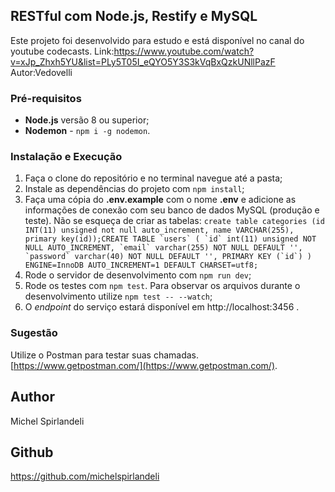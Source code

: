 ## RESTful com Node.js, Restify e MySQL

Este projeto foi desenvolvido para estudo e está disponível no canal do youtube codecasts.
Link:https://www.youtube.com/watch?v=xJp_Zhxh5YU&list=PLy5T05I_eQYO5Y3S3kVqBxQzkUNllPazF
Autor:Vedovelli

### Pré-requisitos

- **Node.js** versão 8 ou superior;
- **Nodemon** - `npm i -g nodemon`.

### Instalação e Execução

1. Faça o clone do repositório e no terminal navegue até a pasta;
2. Instale as dependências do projeto com `npm install`;
3. Faça uma cópia do **.env.example** com o nome **.env** e adicione as informações de conexão com seu banco de dados MySQL (produção e teste). Não se esqueça de criar as tabelas:
```create table categories (id INT(11) unsigned not null auto_increment, name VARCHAR(255), primary key(id));CREATE TABLE `users` (
  `id` int(11) unsigned NOT NULL AUTO_INCREMENT,
  `email` varchar(255) NOT NULL DEFAULT '',
  `password` varchar(40) NOT NULL DEFAULT '',
  PRIMARY KEY (`id`)
) ENGINE=InnoDB AUTO_INCREMENT=1 DEFAULT CHARSET=utf8;```
4. Rode o servidor de desenvolvimento com `npm run dev`;
5. Rode os testes com `npm test`. Para observar os arquivos durante o desenvolvimento utilize `npm test -- --watch`;
6. O *endpoint* do serviço estará disponível em http://localhost:3456 .

### Sugestão

Utilize o Postman para testar suas chamadas. [https://www.getpostman.com/](https://www.getpostman.com/).

## Author
Michel Spirlandeli

## Github
https://github.com/michelspirlandeli